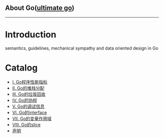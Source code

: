 About Go([ultimate go](https://github.com/ardanlabs/gotraining/blob/master/topics/courses/go/README.md))
---

---

# Introduction

semantics, guidelines, mechanical sympathy and data oriented design in Go

# Catalog

* [I. Go程序性能指标](performance.md)
* [II. Go的堆栈分配](heap_stack.md)
* [III. Go的垃圾回收](gc.md)
* [IV. Go的协程](goroutine.md)
* [V. Go的调试信息](stack_trace.md)
* [VI. Go的interface](composition.md)
* [VII. Go的变量作用域](operator.md)
* [VIII. Go的slice](slice.md)
* [声明](notice.md)
